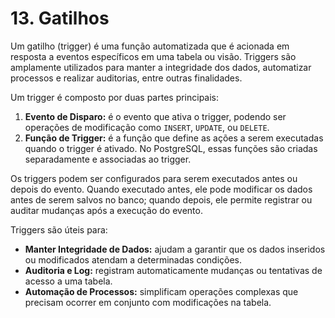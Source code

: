 # 13. Gatilhos

Um gatilho (trigger) é uma função automatizada que é acionada em resposta a eventos específicos em uma tabela ou visão. Triggers são amplamente utilizados para manter a integridade dos dados, automatizar processos e realizar auditorias, entre outras finalidades.

Um trigger é composto por duas partes principais:

1. **Evento de Disparo:** é o evento que ativa o trigger, podendo ser operações de modificação como `INSERT`, `UPDATE`, ou `DELETE`.
2. **Função de Trigger:** é a função que define as ações a serem executadas quando o trigger é ativado. No PostgreSQL, essas funções são criadas separadamente e associadas ao trigger.

Os triggers podem ser configurados para serem executados antes ou depois do evento. Quando executado antes, ele pode modificar os dados antes de serem salvos no banco; quando depois, ele permite registrar ou auditar mudanças após a execução do evento.

Triggers são úteis para:

- **Manter Integridade de Dados:** ajudam a garantir que os dados inseridos ou modificados atendam a determinadas condições.
- **Auditoria e Log:** registram automaticamente mudanças ou tentativas de acesso a uma tabela.
- **Automação de Processos:** simplificam operações complexas que precisam ocorrer em conjunto com modificações na tabela.
